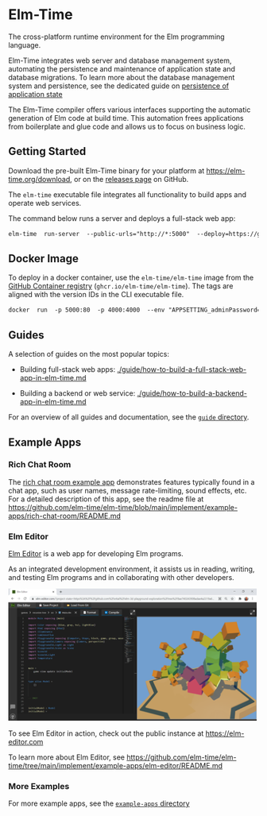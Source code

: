 # Elm-Time

The cross-platform runtime environment for the Elm programming language.

Elm-Time integrates web server and database management system, automating the persistence and maintenance of application state and database migrations.
To learn more about the database management system and persistence, see the dedicated guide on [persistence of application state](./guide/persistence-of-application-state-in-elm-time.md)

The Elm-Time compiler offers various interfaces supporting the automatic generation of Elm code at build time. This automation frees applications from boilerplate and glue code and allows us to focus on business logic.


## Getting Started

Download the pre-built Elm-Time binary for your platform at <https://elm-time.org/download>, or on the [releases page](https://github.com/elm-time/elm-time/releases) on GitHub.

The `elm-time` executable file integrates all functionality to build apps and operate web services.

The command below runs a server and deploys a full-stack web app:

```txt
elm-time  run-server  --public-urls="http://*:5000"  --deploy=https://github.com/elm-time/elm-time/tree/8dbd5c91853fbcef3b645d95bccc01a886ccd7e2/implement/example-apps/docker-image-default-app
```


## Docker Image

To deploy in a docker container, use the `elm-time/elm-time` image from the [GitHub Container registry](https://github.com/elm-time/elm-time/pkgs/container/elm-time) (`ghcr.io/elm-time/elm-time`). The tags are aligned with the version IDs in the CLI executable file.

```txt
docker  run  -p 5000:80  -p 4000:4000  --env "APPSETTING_adminPassword=test"  ghcr.io/elm-time/elm-time
```


## Guides

A selection of guides on the most popular topics:

+ Building full-stack web apps: [./guide/how-to-build-a-full-stack-web-app-in-elm-time.md](./guide/how-to-build-a-full-stack-web-app-in-elm-time.md)

+ Building a backend or web service: [./guide/how-to-build-a-backend-app-in-elm-time.md](./guide/how-to-build-a-backend-app-in-elm-time.md)

For an overview of all guides and documentation, see the [`guide` directory](./guide/).

## Example Apps

### Rich Chat Room

The [rich chat room example app](https://github.com/elm-time/elm-time/tree/main/implement/example-apps/rich-chat-room) demonstrates features typically found in a chat app, such as user names, message rate-limiting, sound effects, etc.
For a detailed description of this app, see the readme file at <https://github.com/elm-time/elm-time/blob/main/implement/example-apps/rich-chat-room/README.md>

### Elm Editor

[Elm Editor](https://github.com/elm-time/elm-time/tree/main/implement/example-apps/elm-editor) is a web app for developing Elm programs.

As an integrated development environment, it assists us in reading, writing, and testing Elm programs and in collaborating with other developers.

<a href="https://github.com/elm-time/elm-time/tree/main/implement/example-apps/elm-editor/README.md">
<img src="./guide/image/2021-03-17-elm-editor-user-interface.png" width="500" />
</a>

To see Elm Editor in action, check out the public instance at https://elm-editor.com

To learn more about Elm Editor, see <https://github.com/elm-time/elm-time/tree/main/implement/example-apps/elm-editor/README.md>

### More Examples

For more example apps, see the [`example-apps` directory](./implement/example-apps/)
